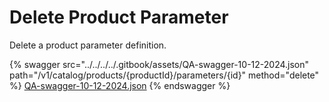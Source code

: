 # Delete Product Parameter

Delete a product parameter definition.

{% swagger src="../../../../.gitbook/assets/QA-swagger-10-12-2024.json" path="/v1/catalog/products/{productId}/parameters/{id}" method="delete" %}
[QA-swagger-10-12-2024.json](../../../../.gitbook/assets/QA-swagger-10-12-2024.json)
{% endswagger %}
